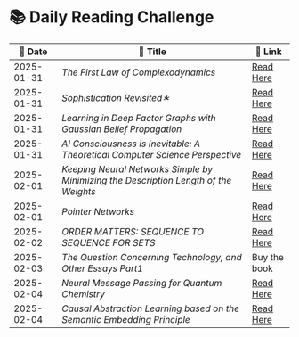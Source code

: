 # 📚 Daily Reading Challenge  

| 📅 **Date** | 📖 **Title** | 🔗 **Link** |  
|------------|-------------|------------|  
| 2025-01-31 | *The First Law of Complexodynamics* | [Read Here](https://arc.net/folder/D0472A20-9C20-4D3F-B145-D2865C0A9FEE) |  
| 2025-01-31 | *Sophistication Revisited∗* | [Read Here](https://lance.fortnow.com/papers/files/soph.pdf) |  
| 2025-01-31 | *Learning in Deep Factor Graphs with Gaussian Belief Propagation* | [Read Here](https://arxiv.org/html/2311.14649v3) |
| 2025-01-31 | *AI Consciousness is Inevitable: A Theoretical Computer Science Perspective* | [Read Here](https://arxiv.org/pdf/2403.17101) |
| 2025-02-01 | *Keeping Neural Networks Simple by Minimizing the Description Length of the Weights* | [Read Here](https://www.cs.toronto.edu/~hinton/csc2535/readings/colt93.pdf) |
| 2025-02-01 | *Pointer Networks* | [Read Here](https://arxiv.org/pdf/1506.03134) |
| 2025-02-02 | *ORDER MATTERS: SEQUENCE TO SEQUENCE FOR SETS* | [Read Here](https://arxiv.org/pdf/1511.06391) |
| 2025-02-03 | *The Question Concerning Technology, and Other Essays Part1* | Buy the book |
| 2025-02-04 | *Neural Message Passing for Quantum Chemistry* | [Read Here](https://arxiv.org/pdf/1704.01212) |
| 2025-02-04 | *Causal Abstraction Learning based on the Semantic Embedding Principle* | [Read Here](https://arxiv.org/pdf/2502.00407) |
